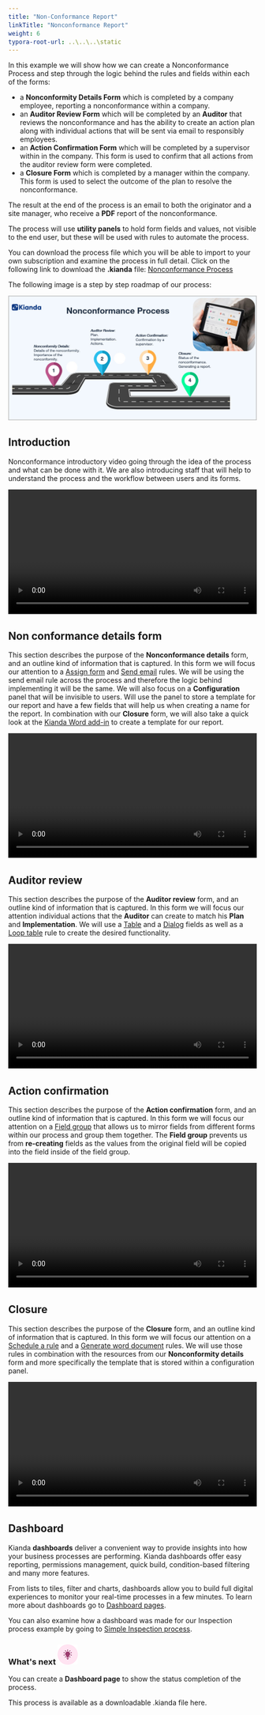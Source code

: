 ```yaml
---
title: "Non-Conformance Report"
linkTitle: "Nonconformance Report"
weight: 6
typora-root-url: ..\..\..\static
---
```


In this example we will show how we can create a Nonconformance Process and step through the logic behind the rules and fields within each of the forms: 

- a **Nonconformity Details Form** which is completed by a company employee, reporting a nonconformance within a company.
- an **Auditor Review Form** which will be completed by an **Auditor** that reviews the nonconformance and has the ability to create an action plan along with individual actions that will be sent via email to responsibly employees.
- an **Action Confirmation Form** which will be completed by a supervisor within in the company. This form is used to confirm that all actions from the auditor review form were completed.
- a **Closure Form** which is completed by a manager within the company. This form is used to select the outcome of the plan to resolve the nonconformance.

The result at the end of the process is an email to both the originator and a site manager, who receive a **PDF** report of the nonconformance.

The process will use **utility panels** to hold form fields and values, not visible to the end user, but these will be used with rules to automate the process.

You can download the process file which you will be able to import to your own subscription and examine the process in full detail. Click on the following link to download the **.kianda** file: <a download="non-conformance-process.kianda" href="/files" title="Nonconformance Process">Nonconformance Process
</a>

The following image is a step by step roadmap of our process: 

![Nonconformance Process Roadmap](/images/ncr-roadmap.jpg)

## Introduction

Nonconformance introductory video going through the idea of the process and what can be done with it. We are also introducing staff that will help to understand the process and the workflow between users and its forms.

<video width="100%" style="width:100%" controls>
    <source src="/videos/Examples/Slide-show.mp4">
    Your browser does not support the video tag.
    </source>
</video>


## Non conformance details form

This section describes the purpose of the **Nonconformance details** form, and an outline kind of information that is captured. In this form we will focus our attention to a [Assign form](/docs/platform/rules/workflow/assign-form/) and [Send email](/docs/platform/rules/communications/send-email/) rules. We will be using the send email rule across the process and therefore the logic behind implementing it will be the same. We will also focus on a **Configuration** panel that will be invisible to users. Will use the panel to store a template for our report and have a few fields that will help us when creating a name for the report. In combination with our **Closure** form, we will also take a quick look at the [Kianda Word add-in](/docs/platform/document-generation/word-document-add-in/) to create a template for our report.


<video width="100%" style="width:100%" controls>
    <source src="/videos/Examples/NonconformityDetailsForm.mp4">
    Your browser does not support the video tag.
    </source>
</video>


## Auditor review

This section describes the purpose of the **Auditor review** form, and an outline kind of information that is captured. In this form we will focus our attention individual actions that the **Auditor** can create to match his **Plan** and **Implementation**. We will use a [Table](/docs/platform/controls/input/table/) and a [Dialog](/docs/platform/controls/layout/dialog/) fields as well as a [Loop table](/docs/platform/rules/tables/loop-table/) rule to create the desired functionality.

<video width="100%" style="width:100%" controls>
    <source src="/videos/Examples/AuditorReviewForm.mp4">
    Your browser does not support the video tag.
    </source>
</video>



## Action confirmation

This section describes the purpose of the **Action confirmation** form, and an outline kind of information that is captured. In this form we will focus our attention on a [Field group](/docs/platform/controls/layout/field-group/) that allows us to mirror fields from different forms within our process and group them together. The **Field group** prevents us from **re-creating** fields as the values from the original field will be copied into the field inside of the field group.

<video width="100%" style="width:100%" controls>
    <source src="/videos/Examples/ActionConfirmationForm-Retake.mp4">
    Your browser does not support the video tag.
    </source>
</video>

## Closure

This section describes the purpose of the **Closure** form, and an outline kind of information that is captured. In this form we will focus our attention on a [Schedule a rule](/docs/platform/rules/workflow/schedule-a-rule/) and a [Generate word document](/docs/platform/rules/files/generate-word-document/) rules. We will use those rules in combination with the resources from our **Nonconformity details** form and more specifically the template that is stored within a configuration panel.

<video width="100%" style="width:100%" controls>
    <source src="/videos/Examples/Closure.mp4">
    Your browser does not support the video tag.
    </source>
</video>


## Dashboard

Kianda **dashboards** deliver a convenient way to provide insights into how your business processes are performing. Kianda dashboards offer easy reporting, permissions management, quick build, condition-based filtering and many more features.

From lists to tiles, filter and charts, dashboards allow you to build full digital experiences to monitor your real-time processes in a few minutes. To learn more about dashboards go to [Dashboard pages](/docs/platform/pages/).

You can also examine how a dashboard was made for our Inspection process example by going to [Simple Inspection process](/docs/examples/inspection/dashboard/).

### What's next  ![Idea icon](/images/18.png) ###

You can create a **Dashboard page** to show the status completion of the process.

This process is available as a downloadable .kianda file here. 
